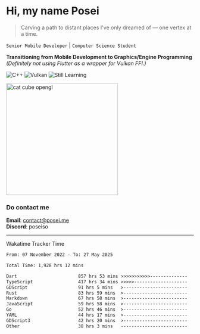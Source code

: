 # Hi, my name Posei

> Carving a path to distant places I've only dreamed of — one vertex at a time.

`Senior Mobile Developer` | `Computer Science Student`  

**Transitioning from Mobile Development to Graphics/Engine Programming**  
_(Definitely not using Flutter as a wrapper for Vulkan FFI.)_

![C++](https://img.shields.io/badge/C++-00599C?style=flat&logo=c%2B%2B&logoColor=white)
![Vulkan](https://img.shields.io/badge/Vulkan-AC162C?style=flat&logo=vulkan&logoColor=white)
![Still Learning](https://img.shields.io/badge/Still%20Learning-FFCC00?style=flat&logoColor=white)

  <img src="https://github.com/user-attachments/assets/54c92bc8-af3e-4bf1-b442-e889f1c01633" width="300" alt="cat cube opengl" />

### Do contact me

**Email**: [contact@posei.me](mailto:contact@posei.me)  
**Discord**: poseiso

---

Wakatime Tracker Time

<!--START_SECTION:waka-->

```txt
From: 07 November 2022 - To: 27 May 2025

Total Time: 1,928 hrs 12 mins

Dart                       857 hrs 53 mins >>>>>>>>>>>--------------   44.50 %
TypeScript                 417 hrs 34 mins >>>>>--------------------   21.66 %
GDScript                   91 hrs 5 mins   >------------------------   04.73 %
Rust                       83 hrs 59 mins  >------------------------   04.36 %
Markdown                   67 hrs 58 mins  >------------------------   03.53 %
JavaScript                 59 hrs 58 mins  >------------------------   03.11 %
Go                         52 hrs 46 mins  >------------------------   02.74 %
YAML                       44 hrs 17 mins  >------------------------   02.30 %
GDScript3                  42 hrs 20 mins  >------------------------   02.20 %
Other                      38 hrs 3 mins   -------------------------   01.97 %
```

<!--END_SECTION:waka-->

